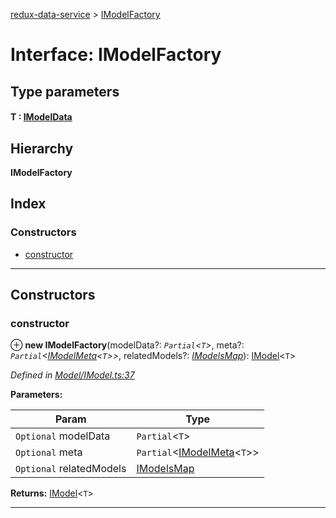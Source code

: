 [redux-data-service](../README.md) > [IModelFactory](../interfaces/imodelfactory.md)

# Interface: IModelFactory

## Type parameters
#### T :  [IModelData](imodeldata.md)
## Hierarchy

**IModelFactory**

## Index

### Constructors

* [constructor](imodelfactory.md#constructor)

---

## Constructors

<a id="constructor"></a>

###  constructor

⊕ **new IModelFactory**(modelData?: *`Partial`<`T`>*, meta?: *`Partial`<[IModelMeta](imodelmeta.md)<`T`>>*, relatedModels?: *[IModelsMap](imodelsmap.md)*): [IModel](imodel.md)<`T`>

*Defined in [Model/IModel.ts:37](https://github.com/Rediker-Software/redux-data-service/blob/a82aa72/src/Model/IModel.ts#L37)*

**Parameters:**

| Param | Type |
| ------ | ------ |
| `Optional` modelData | `Partial`<`T`> |
| `Optional` meta | `Partial`<[IModelMeta](imodelmeta.md)<`T`>> |
| `Optional` relatedModels | [IModelsMap](imodelsmap.md) |

**Returns:** [IModel](imodel.md)<`T`>

___

